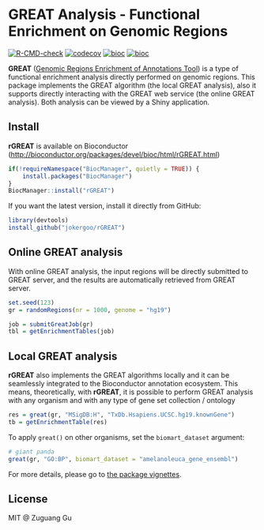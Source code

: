 # GREAT Analysis - Functional Enrichment on Genomic Regions

[![R-CMD-check](https://github.com/jokergoo/rGREAT/workflows/R-CMD-check/badge.svg)](https://github.com/jokergoo/rGREAT/actions)
[![codecov](https://img.shields.io/codecov/c/github/jokergoo/rGREAT.svg)](https://codecov.io/github/jokergoo/rGREAT)
[![bioc](https://bioconductor.org/shields/downloads/devel/rGREAT.svg)](https://bioconductor.org/packages/stats/bioc/rGREAT/) 
[![bioc](http://www.bioconductor.org/shields/years-in-bioc/rGREAT.svg)](http://bioconductor.org/packages/devel/bioc/html/rGREAT.html)


**GREAT** ([Genomic Regions Enrichment of Annotations Tool](http://great.stanford.edu)) is a type of
functional enrichment analysis directly performed on genomic regions. This package 
implements the GREAT algorithm (the local GREAT analysis), also it supports directly 
interacting with the GREAT web service (the online GREAT analysis). Both analysis 
can be viewed by a Shiny application.

## Install

**rGREAT** is available on Bioconductor (http://bioconductor.org/packages/devel/bioc/html/rGREAT.html)

```r
if(!requireNamespace("BiocManager", quietly = TRUE)) {
    install.packages("BiocManager")
}
BiocManager::install("rGREAT")
```

If you want the latest version, install it directly from GitHub:

```r
library(devtools)
install_github("jokergoo/rGREAT")
```

## Online GREAT analysis

With online GREAT analysis, the input regions will be directly submitted to GREAT server, and the results
are automatically retrieved from GREAT server.

```r
set.seed(123)
gr = randomRegions(nr = 1000, genome = "hg19")

job = submitGreatJob(gr)
tbl = getEnrichmentTables(job)
```

## Local GREAT analysis

**rGREAT** also implements the GREAT algorithms locally and it can be seamlessly integrated
to the Bioconductor annotation ecosystem. This means, theoretically, with **rGREAT**, it is possible to perform GREAT analysis
with any organism and with any type of gene set collection / ontology

```r
res = great(gr, "MSigDB:H", "TxDb.Hsapiens.UCSC.hg19.knownGene")
tb = getEnrichmentTable(res)
```

To apply `great()` on other organisms, set the `biomart_dataset` argument:

```r
# giant panda
great(gr, "GO:BP", biomart_dataset = "amelanoleuca_gene_ensembl")
```

For more details, please go to [the package vignettes](https://jokergoo.github.io/rGREAT/).

## License

MIT @ Zuguang Gu
